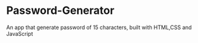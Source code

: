 # Password-Generator
An app that generate password of 15 characters, built with HTML,CSS and JavaScript
